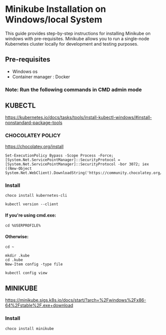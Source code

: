 # Minikube Installation on Windows/local System

This guide provides step-by-step instructions for installing Minikube on windows with pre-requisites. Minikube allows you to run a single-node Kubernetes cluster locally for development and testing purposes.


## Pre-requisites

- Windows os
- Container manager : Docker

### Note: Run the following commands in CMD admin mode


## KUBECTL
https://kubernetes.io/docs/tasks/tools/install-kubectl-windows/#install-nonstandard-package-tools

### CHOCOLATEY POLICY
https://chocolatey.org/install

```
Set-ExecutionPolicy Bypass -Scope Process -Force; [System.Net.ServicePointManager]::SecurityProtocol = [System.Net.ServicePointManager]::SecurityProtocol -bor 3072; iex ((New-Object System.Net.WebClient).DownloadString('https://community.chocolatey.org/install.ps1'))
```

### Install
```
choco install kubernetes-cli
```
```
kubectl version --client
```

#### If you're using cmd.exe: 
```
cd %USERPROFILE%
```

#### Otherwise: 
```
cd ~
```
```
mkdir .kube
cd .kube
New-Item config -type file
```
```
kubectl config view
```

## MINIKUBE
https://minikube.sigs.k8s.io/docs/start/?arch=%2Fwindows%2Fx86-64%2Fstable%2F.exe+download

### Install
```
choco install minikube
```